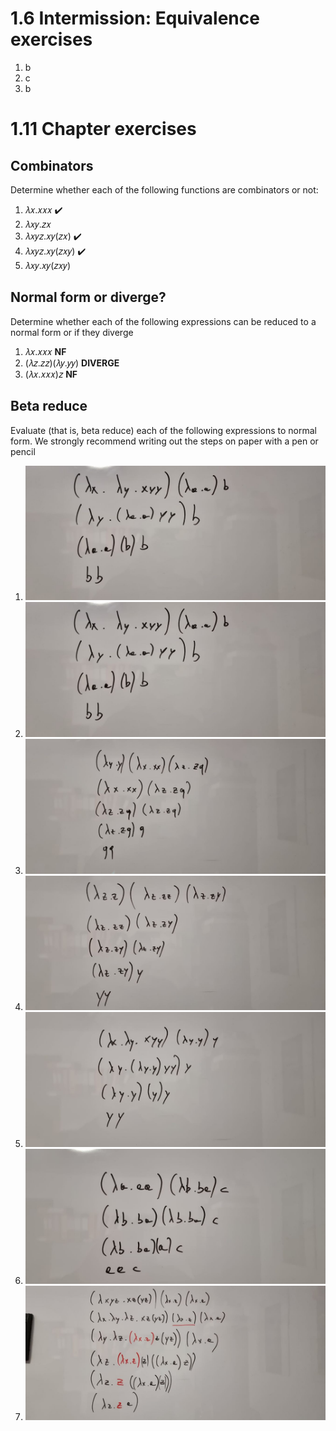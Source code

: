 # 1.6 Intermission: Equivalence exercises

1. b
2. c
3. b

# 1.11 Chapter exercises

## Combinators

Determine whether each of the following functions are combinators or not:

1. 𝜆𝑥.𝑥𝑥𝑥 :heavy_check_mark:
2. 𝜆𝑥𝑦.𝑧𝑥
3. 𝜆𝑥𝑦𝑧.𝑥𝑦(𝑧𝑥) :heavy_check_mark:
4. 𝜆𝑥𝑦𝑧.𝑥𝑦(𝑧𝑥𝑦) :heavy_check_mark:
5. 𝜆𝑥𝑦.𝑥𝑦(𝑧𝑥𝑦)

## Normal form or diverge?

Determine whether each of the following expressions can be reduced to a normal form or if they diverge

1. 𝜆𝑥.𝑥𝑥𝑥 **NF**
2. (𝜆𝑧.𝑧𝑧)(𝜆𝑦.𝑦𝑦) **DIVERGE**
3. (𝜆𝑥.𝑥𝑥𝑥)𝑧 **NF**

## Beta reduce

Evaluate (that is, beta reduce) each of the following expressions to normal form. We strongly recommend writing out the steps on paper with a pen or pencil


1. ![ex 1](https://github.com/TonioGela/haskell-book-reading-group-exercises/raw/fnurglewitz/ch01/1.jpeg)
2. ![ex 1](https://github.com/TonioGela/haskell-book-reading-group-exercises/raw/fnurglewitz/ch01/2.jpeg)
3. ![ex 1](https://github.com/TonioGela/haskell-book-reading-group-exercises/raw/fnurglewitz/ch01/3.jpeg)
4. ![ex 1](https://github.com/TonioGela/haskell-book-reading-group-exercises/raw/fnurglewitz/ch01/4.jpeg)
5. ![ex 1](https://github.com/TonioGela/haskell-book-reading-group-exercises/raw/fnurglewitz/ch01/5.jpeg)
6. ![ex 1](https://github.com/TonioGela/haskell-book-reading-group-exercises/raw/fnurglewitz/ch01/6.jpeg)
7. ![ex 1](https://github.com/TonioGela/haskell-book-reading-group-exercises/raw/fnurglewitz/ch01/7.jpeg)
